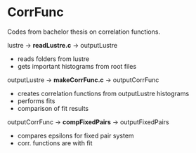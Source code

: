 # CorrFunc
Codes from bachelor thesis on correlation functions.

lustre          -> **readLustre.c**     -> outputLustre
- reads folders from lustre
- gets important histograms from root files

outputLustre    -> **makeCorrFunc.c**   -> outputCorrFunc
- creates correlation functions from outputLustre histograms
- performs fits
- comparison of fit results

outputCorrFunc -> **compFixedPairs** -> outputFixedPairs
- compares epsilons for fixed pair system
- corr. functions are with fit
                                       
